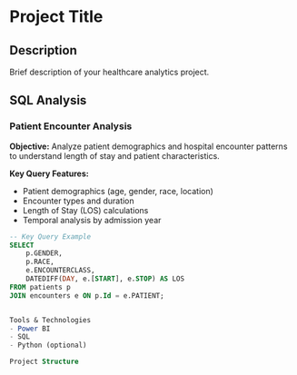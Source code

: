 # Project Title

## Description
Brief description of your healthcare analytics project.

## SQL Analysis

### Patient Encounter Analysis

**Objective:** Analyze patient demographics and hospital encounter patterns to understand length of stay and patient characteristics.

**Key Query Features:**
- Patient demographics (age, gender, race, location)
- Encounter types and duration
- Length of Stay (LOS) calculations
- Temporal analysis by admission year

```sql
-- Key Query Example
SELECT
    p.GENDER,
    p.RACE,
    e.ENCOUNTERCLASS,
    DATEDIFF(DAY, e.[START], e.STOP) AS LOS
FROM patients p  
JOIN encounters e ON p.Id = e.PATIENT;


Tools & Technologies
- Power BI
- SQL
- Python (optional)

Project Structure
